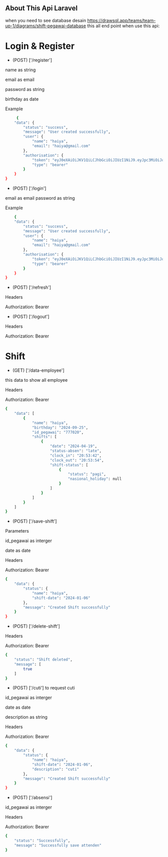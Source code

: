 
## About This Api Laravel 

when you need to see database desain https://drawsql.app/teams/team-up-1/diagrams/shift-pegawai-database
this all end point when use this api:

# Login & Register 

- (POST) ['/register']

 name as string
 
 email as email
 
 password as string
 
 birthday as date
 
 Example
```bash
     {
    "data": {
        "status": "success",
        "message": "User created successfully",
        "user": {
            "name": "haiya",
            "email": "haiya@gmail.com"
        },
        "authorisation": {
            "token": "eyJ0eXAiOiJKV1QiLCJhbGciOiJIUzI1NiJ9.eyJpc3MiOiJodHRwOi8vMTI3LjAuMC4xOjgwMDAvYXBpL3JlZ2lzdGVyIiwiaWF0IjoxNzEzNTMwNDQ5LCJleHAiOjE3MTM1MzQwNDksIm5iZiI6MTcxMzUzMDQ0OSwianRpIjoiSWp0cjU1ckRzWEVPTnUzcSIsInN1YiI6IjEiLCJwcnYiOiIyM2JkNWM4OTQ5ZjYwMGFkYjM5ZTcwMWM0MDA4NzJkYjdhNTk3NmY3IiwiZW1haWwiOiJoYWl5YUBnbWFpbC5jb20iLCJuYW1lIjoiaGFpeWEifQ.omaVQ8BCXm_9Yb59IGNdM1WofXPSWbNeRsLnj0OyJE8",
            "type": "bearer"
        }
    }
}
```

- (POST) ['/login']

 email as email
 password as string

Example

```bash
    {
    "data": {
        "status": "success",
        "message": "User created successfully",
        "user": {
            "name": "haiya",
            "email": "haiya@gmail.com"
        },
        "authorisation": {
            "token": "eyJ0eXAiOiJKV1QiLCJhbGciOiJIUzI1NiJ9.eyJpc3MiOiJodHRwOi8vMTI3LjAuMC4xOjgwMDAvYXBpL2xvZ2luIiwiaWF0IjoxNzEzNTUxODAzLCJleHAiOjE3MTM1NTU0MDMsIm5iZiI6MTcxMzU1MTgwMywianRpIjoiNHlGQVV1WmoweEF1bXJJRSIsInN1YiI6IjEiLCJwcnYiOiIyM2JkNWM4OTQ5ZjYwMGFkYjM5ZTcwMWM0MDA4NzJkYjdhNTk3NmY3IiwiZW1haWwiOiJoYWl5YUBnbWFpbC5jb20iLCJuYW1lIjoiaGFpeWEifQ.OFUzJe7bPhpoFGu820Rr1y5FDZLwD8kk0yLLp0TZPfI",
            "type": "bearer"
        }
    }
}
```
- (POST) ['/refresh']

Headers

Authorization: Bearer <token>
- (POST) ['/logout']

Headers

Authorization: Bearer <token>



# Shift  

- (GET) ['/data-employee']

this data to show all employee

Headers

Authorization: Bearer <token>
```bash
{
    "data": [
        {
            "name": "haiya",
            "birthday": "2024-09-25",
            "id_pegawai": "777020",
            "shifts": [
                {
                    "date": "2024-04-19",
                    "status-absen": "late",
                    "clock_in": "20:53:42",
                    "clock_out": "20:53:54",
                    "shift-status": [
                        {
                            "status": "pagi",
                            "nasional_holiday": null
                        }
                    ]
                }
            ]
        }
    ]
}
```

- (POST) ['/save-shift']

Parameters


id_pegawai as interger 

date as date 


Headers

Authorization: Bearer <token>

```bash
{
    "data": {
        "status": {
            "name": "haiya",
            "shift-date": "2024-01-06"
        },
        "message": "Created Shift successfully"
    }
}
```


- (POST) ['/delete-shift']

Headers

Authorization: Bearer <token>

```bash
{
    "status": "Shift deleted",
    "message": [
        true
    ]
}
```

- (POST) ['/cuti']
to request cuti

id_pegawai as interger

date as date

description as string

Headers

Authorization: Bearer <token>

```bash
{
    "data": {
        "status": {
            "name": "haiya",
            "shift-date": "2024-01-06",
            "description": "cuti"
        },
        "message": "Created Shift successfully"
    }
}

```



- (POST) ['/absensi']

id_pegawai as interger


Headers

Authorization: Bearer <token>


```bash
{
    "status": "Successfully",
    "message": "Successfully save attenden"
}
```
